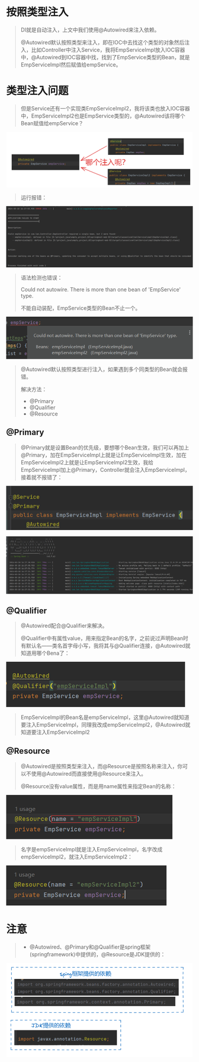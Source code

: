 # 按照类型注入

> DI就是自动注入，上文中我们使用@Autowired来注入依赖。
>
> @Autowired默认按照类型来注入，即在IOC中去找这个类型的对象然后注入，比如Controller中注入Service，我将EmpServiceImpl放入IOC容器中，@Autowired到IOC容器中找，找到了EmpService类型的Bean，就是EmpServiceImpl然后赋值给empService。



# 类型注入问题

> 但是Service还有一个实现类EmpServiceImpl2，我将该类也放入IOC容器中，EmpServiceImpl2也是EmpService类型的，@Autowired该将哪个Bean赋值给empService？

![image-20240310161718853](assets/image-20240310161718853.png)

> 运行报错：

![image-20240310161811868](assets/image-20240310161811868.png)

> 语法检测也错误：
>
> Could not autowire. There is more than one bean of 'EmpService' type.
>
> 不能自动装配，EmpService类型的Bean不止一个。

![image-20240310161927612](assets/image-20240310161927612.png)

> @Autowired默认按照类型进行注入，如果遇到多个同类型的Bean就会报错。
>
> 解决方法：
>
> - @Primary
> - @Qualifier
> - @Resource



## @Primary

> @Primary就是设置Bean的优先级，要想哪个Bean生效，我们可以再加上@Primary，加在EmpServiceImpl上就是让EmpServiceImpl生效，加在EmpServiceImpl2上就是让EmpServiceImpl2生效，我给EmpServiceImpl加上@Primary，Controller就会注入EmpServiceImpl，接着就不报错了：

![image-20240310162707595](assets/image-20240310162707595.png)

![image-20240310162738146](assets/image-20240310162738146.png)



## @Qualifier

> @Autowired配合@Qualifier来解决。
>
> @Qualifier中有属性value，用来指定Bean的名字，之前说过声明Bean时有默认名——类名首字母小写，我将其与@Qualifier连接，@Autowired就知道用哪个Bena了：

![image-20240310163214232](assets/image-20240310163214232.png)

> EmpServiceImpl的Bean名是empServiceImpl，这里@Autowired就知道要注入EmpServiceImpl，同理我改成empServiceImpl2，@Autowired就知道要注入EmpServiceImpl2



## @Resource

> @Autowired是按照类型来注入，而@Resource是按照名称来注入，你可以不使用@Autowired而直接使用@Resource来注入。
>
> @Resource没有value属性，而是用name属性来指定Bean的名称：

![image-20240310163648805](assets/image-20240310163648805.png)

> 名字是empServiceImpl就是注入EmpServiceImpl，名字改成empServiceImpl2，就注入EmpServiceImpl2：

![image-20240310163826663](assets/image-20240310163826663.png)



# 注意

> - @Autowired、@Primary和@Qualifier是spring框架(springframework)中提供的，@Resource是JDK提供的：

![image-20240310164311460](assets/image-20240310164311460.png)